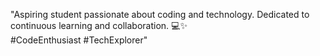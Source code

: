 "Aspiring student passionate about coding and technology. Dedicated to continuous learning and collaboration. 💻✨ #CodeEnthusiast #TechExplorer"

